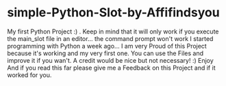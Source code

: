 # simple-Python-Slot-by-Affifindsyou
My first Python Project :) . Keep in mind that it will only work if you execute the main_slot file in an editor... the command prompt won't work
I started programming with Python a week ago... I am very Proud of this Project because it's working and my very first one.
You can use the Files and improve it if you wan't. A credit would be nice but not necessary! :) Enjoy
And if you read this far please give me a Feedback on this Project and if it worked for you.


